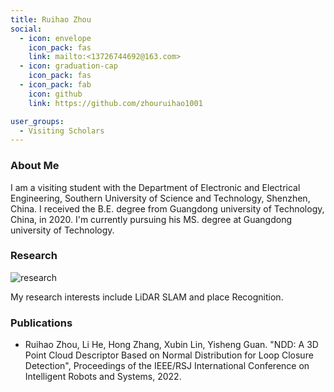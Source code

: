 ```yaml
---
title: Ruihao Zhou
social:
  - icon: envelope 
    icon_pack: fas
    link: mailto:<13726744692@163.com>
  - icon: graduation-cap 
    icon_pack: fas
  - icon_pack: fab
    icon: github
    link: https://github.com/zhouruihao1001

user_groups:
  - Visiting Scholars
---
```

### About Me
I am a visiting student with the Department of Electronic and Electrical Engineering, Southern University of Science and Technology, Shenzhen, China. I received the B.E. degree from Guangdong university of Technology, China, in 2020. I'm currently pursuing his MS. degree at Guangdong university of Technology. 

### Research
![research](authors_research/ruihao_zhou.png "Research Introduction")

My research interests include LiDAR SLAM and place Recognition.

### Publications
- Ruihao Zhou, Li He, Hong Zhang, Xubin Lin, Yisheng Guan. "NDD: A 3D Point Cloud Descriptor Based on Normal Distribution for Loop Closure Detection", Proceedings of the IEEE/RSJ International Conference on Intelligent Robots and Systems, 2022.





